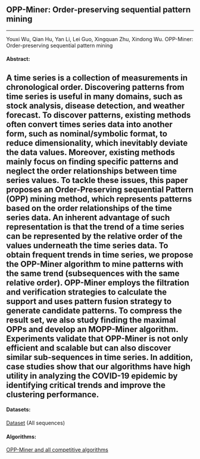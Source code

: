 ## OPP-Miner: Order-preserving sequential pattern mining
***

Youxi Wu, Qian Hu, Yan Li, Lei Guo, Xingquan Zhu, Xindong Wu. OPP-Miner: Order-preserving sequential pattern mining

#### Abstract:

A time series is a collection of measurements in chronological order. Discovering patterns from time series is useful in many domains, such as stock analysis, disease detection, and weather forecast. To discover patterns, existing methods often convert times series data into another form, such as nominal/symbolic format, to reduce dimensionality, which inevitably deviate the data values. Moreover, existing methods mainly focus on finding specific patterns and neglect the order relationships between time series values. To tackle these issues, this paper proposes an Order-Preserving sequential Pattern (OPP) mining method, which represents patterns based on the order relationships of the time series data. An inherent advantage of such representation is that the trend of a time series can be represented by the relative order of the values underneath the time series data. To obtain frequent trends in time series, we propose the OPP-Miner algorithm to mine patterns with the same trend (subsequences with the same relative order). OPP-Miner employs the filtration and verification strategies to calculate the support and uses pattern fusion strategy to generate candidate patterns. To compress the result set, we also study finding the maximal OPPs and develop an MOPP-Miner algorithm. Experiments validate that OPP-Miner is not only efficient and scalable but can also discover similar sub-sequences in time series. In addition, case studies show that our algorithms have high utility in analyzing the COVID-19 epidemic by identifying critical trends and improve the clustering performance.
---

#### Datasets:
[Dataset](https://github.com/wuc567/Pattern-Mining/blob/master/OPP-Miner/DataSet.rar)  (All sequences)

#### Algorithms:

[OPP-Miner and all competitive algorithms](https://github.com/wuc567/Pattern-Mining/blob/master/OPP-Miner/OPP-Miner_code.rar)
 

